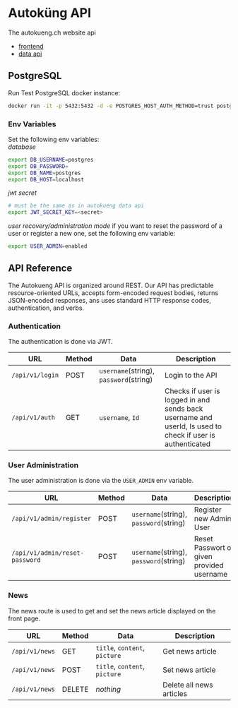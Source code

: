 # Autoküng API
The autokueng.ch website api
- [frontend](https://github.com/janlauber/autokueng-frontend)
- [data api](https://github.com/janlauber/autokueng-data)

## PostgreSQL
Run Test PostgreSQL docker instance:
```bash
docker run -it -p 5432:5432 -d -e POSTGRES_HOST_AUTH_METHOD=trust postgres
```
### Env Variables
Set the following env variables:  
*database*
```bash
export DB_USERNAME=postgres
export DB_PASSWORD=
export DB_NAME=postgres
export DB_HOST=localhost
```
*jwt secret*
```bash
# must be the same as in autokueng data api
export JWT_SECRET_KEY=<secret>
```
*user recovery/administration mode*
if you want to reset the password of a user or register a new one, set the following env variable:
```bash
export USER_ADMIN=enabled
```

## API Reference
The Autokueng API is organized around REST. 
Our API has predictable resource-oriented URLs, accepts form-encoded request bodies, returns JSON-encoded responses, ans uses standard HTTP response codes, authentication, and verbs.

### Authentication
The authentication is done via JWT.

| URL | Method | Data | Description |
| ---- | ------ | ----------- | ----------- |
| `/api/v1/login` | POST | `username`(string), `password`(string) | Login to the API |
| `/api/v1/auth` | GET | `username`, `Id` | Checks if user is logged in and sends back username and userId, Is used to check if user is authenticated |

### User Administration
The user administration is done via the `USER_ADMIN` env variable.

| URL | Method | Data | Description |
| ---- | ------ | ----------- | ----------- |
| `/api/v1/admin/register` | POST | `username`(string), `password`(string) | Register new Admin User |
| `/api/v1/admin/reset-password` | POST | `username`(string), `password`(string) | Reset Passwort of given provided username |

### News
The news route is used to get and set the news article displayed on the front page.

| URL | Method | Data | Description |
| ---- | ------ | ----------- | ----------- |
| `/api/v1/news` | GET | `title`, `content`, `picture` | Get news article |
| `/api/v1/news` | POST | `title`, `content`, `picture` | Set news article |
| `/api/v1/news` | DELETE | *nothing* | Delete all news articles |